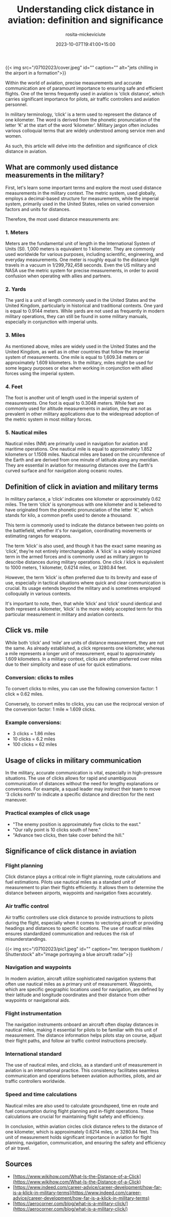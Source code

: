 ﻿---
title: "Understanding click distance in aviation: definition and significance"
description: "Discover the significance of click distance in aviation and the military. Learn its definition and its crucial role in air navigation and communication."
date: 2023-10-07T19:41:00+15:00
draft: false
thumb: "/07102023/cover.jpeg"
author: "rosita-mickeviciute"
is_article: true
tags:
- military
- general
---

{{< img src="/07102023/cover.jpeg" id="" caption="" alt="jets chilling in the airport in a formation">}}

Within the world of aviation, precise measurements and accurate communication are of paramount importance to ensuring safe and efficient flights. One of the terms frequently used in aviation is ‘click distance’, which carries significant importance for pilots, air traffic controllers and aviation personnel.

In military terminology, ‘click’ is a term used to represent the distance of one kilometer. The word is derived from the phonetic pronunciation of the letter ‘K’ at the start of the word ‘kilometer’. Military jargon often includes various colloquial terms that are widely understood among service men and women.

As such, this article will delve into the definition and significance of click distance in aviation.

## What are commonly used distance measurements in the military?

First, let's learn some important terms and explore the most used distance measurements in the military context. The metric system, used globally, employs a decimal-based structure for measurements, while the imperial system, primarily used in the United States, relies on varied conversion factors and units for distances.

Therefore, the most used distance measurements are:

### 1. Meters

Meters are the fundamental unit of length in the International System of Units (SI). 1,000 meters is equivalent to 1 kilometer. They are commonly used worldwide for various purposes, including scientific, engineering, and everyday measurements. One meter is roughly equal to the distance light travels in a vacuum in 1/299,792,458 seconds. Even the US military and NASA use the metric system for precise measurements, in order to avoid confusion when operating with allies and partners.

### 2. Yards

The yard is a unit of length commonly used in the United States and the United Kingdom, particularly in historical and traditional contexts. One yard is equal to 0.9144 meters. While yards are not used as frequently in modern military operations, they can still be found in some military manuals, especially in conjunction with imperial units.

### 3. Miles

As mentioned above, miles are widely used in the United States and the United Kingdom, as well as in other countries that follow the imperial system of measurements. One mile is equal to 1,609.34 meters or approximately 1.609 kilometers. In the military, miles might be used for some legacy purposes or else when working in conjunction with allied forces using the imperial system.

### 4. Feet

The foot is another unit of length used in the imperial system of measurements. One foot is equal to 0.3048 meters. While feet are commonly used for altitude measurements in aviation, they are not as prevalent in other military applications due to the widespread adoption of the metric system in most military forces.

### 5. Nautical miles

Nautical miles (NM) are primarily used in navigation for aviation and maritime operations. One nautical mile is equal to approximately 1.852 kilometers or 1.1508 miles. Nautical miles are based on the circumference of the Earth and are derived from one minute of latitude along any meridian. They are essential in aviation for measuring distances over the Earth's curved surface and for navigation along oceanic routes.

## Definition of click in aviation and military terms

In military parlance, a ‘click’ indicates one kilometer or approximately 0.62 miles. The term ‘click’ is synonymous with one kilometer and is believed to have originated from the phonetic pronunciation of the letter ‘K’, which stands for kilo, a common prefix used to denote a thousand.

This term is commonly used to indicate the distance between two points on the battlefield, whether it's for navigation, coordinating movements or estimating ranges for weapons.

The term ‘klick’ is also used, and though it has the exact same meaning as ‘click’, they’re not entirely interchangeable. A ‘klick’ is a widely recognized term in the armed forces and is commonly used as military jargon to describe distances during military operations. One click / klick is equivalent to 1000 meters, 1 kilometer, 0.6214 miles, or 3280.84 feet.

However, the term ‘klick’ is often preferred due to its brevity and ease of use, especially in tactical situations where quick and clear communication is crucial. Its usage extends beyond the military and is sometimes employed colloquially in various contexts.

It's important to note, then, that while ‘klick’ and ‘click’ sound identical and both represent a kilometer, ‘klick’ is the more widely accepted term for this particular measurement in military and aviation contexts.

## Click vs. mile

While both ‘click’ and ‘mile’ are units of distance measurement, they are not the same. As already established, a click represents one kilometer, whereas a mile represents a longer unit of measurement, equal to approximately 1.609 kilometers. In a military context, clicks are often preferred over miles due to their simplicity and ease of use for quick estimations.

### Conversion: clicks to miles

To convert clicks to miles, you can use the following conversion factor: 1 click ≈ 0.62 miles. 

Conversely, to convert miles to clicks, you can use the reciprocal version of the conversion factor: 1 mile ≈ 1.609 clicks.

### Example conversions:

- 3 clicks = 1.86 miles
- 10 clicks = 6.2 miles
- 100 clicks = 62 miles

## Usage of clicks in military communication

In the military, accurate communication is vital, especially in high-pressure situations. The use of clicks allows for rapid and unambiguous communication of distances without the need for lengthy explanations or conversions. For example, a squad leader may instruct their team to move ‘3 clicks north’ to indicate a specific distance and direction for the next maneuver.

### Practical examples of click usage

- "The enemy position is approximately five clicks to the east."
- "Our rally point is 10 clicks south of here."
- "Advance two clicks, then take cover behind the hill."

## Significance of click distance in aviation

### Flight planning

Click distance plays a critical role in flight planning, route calculations and fuel estimations. Pilots use nautical miles as a standard unit of measurement to plan their flights efficiently. It allows them to determine the distance between airports, waypoints and navigation fixes accurately.

### Air traffic control

Air traffic controllers use click distance to provide instructions to pilots during the flight, especially when it comes to vectoring aircraft or providing headings and distances to specific locations. The use of nautical miles ensures standardized communication and reduces the risk of misunderstandings.

{{< img src="/07102023/pic1.jpeg" id="" caption="mr. teerapon tiuekhom / Shutterstock" alt="image portraying a blue aircraft radar">}}

### Navigation and waypoints

In modern aviation, aircraft utilize sophisticated navigation systems that often use nautical miles as a primary unit of measurement. Waypoints, which are specific geographic locations used for navigation, are defined by their latitude and longitude coordinates and their distance from other waypoints or navigational aids.

### Flight instrumentation

The navigation instruments onboard an aircraft often display distances in nautical miles, making it essential for pilots to be familiar with this unit of measurement. The distance information helps pilots stay on course, adjust their flight paths, and follow air traffic control instructions precisely.

### International standard

The use of nautical miles, and clicks, as a standard unit of measurement in aviation is an international practice. This consistency facilitates seamless communication and operations between aviation authorities, pilots, and air traffic controllers worldwide.

### Speed and time calculations

Nautical miles are also used to calculate groundspeed, time en route and fuel consumption during flight planning and in-flight operations. These calculations are crucial for maintaining flight safety and efficiency.

In conclusion, within aviation circles click distance refers to the distance of one kilometer, which is approximately 0.6214 miles, or 3280.84 feet. This unit of measurement holds significant importance in aviation for flight planning, navigation, communication, and ensuring the safety and efficiency of air travel.

## Sources

* [https://www.wikihow.com/What-Is-the-Distance-of-a-Click](https://www.wikihow.com/What-Is-the-Distance-of-a-Click)
* [https://www.indeed.com/career-advice/career-development/how-far-is-a-klick-in-military-terms](https://www.indeed.com/career-advice/career-development/how-far-is-a-klick-in-military-terms)
* [https://aerocorner.com/blog/what-is-a-military-click/](https://aerocorner.com/blog/what-is-a-military-click/)